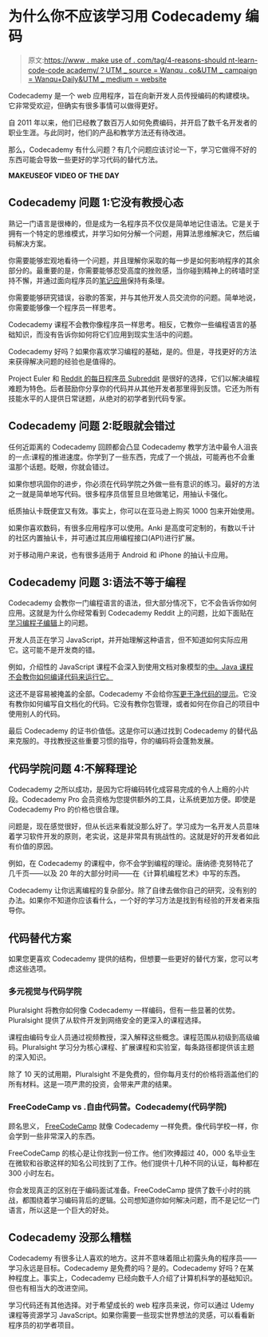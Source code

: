 # 为什么你不应该学习用 Codecademy 编码

> 原文:[https://www . make use of . com/tag/4-reasons-should nt-learn-code-code academy/？UTM _ source = Wanqu . co&UTM _ campaign = Wanqu+Daily&UTM _ medium = website](https://www.makeuseof.com/tag/4-reasons-shouldnt-learn-code-codeacademy/?utm_source=wanqu.co&utm_campaign=Wanqu+Daily&utm_medium=website)



Codecademy 是一个 web 应用程序，旨在向新开发人员传授编码的构建模块。它非常受欢迎，但确实有很多事情可以做得更好。

自 2011 年以来，他们已经教了数百万人如何免费编码，并开启了数千名开发者的职业生涯。与此同时，他们的产品和教学方法还有待改进。

那么，Codecademy 有什么问题？有几个问题应该讨论一下，学习它做得不好的东西可能会导致一些更好的学习代码的替代方法。

**MAKEUSEOF VIDEO OF THE DAY**

## Codecademy 问题 1:它没有教授心态

熟记一门语言是很棒的，但是成为一名程序员不仅仅是简单地记住语法。它是关于拥有一个特定的思维模式，并学习如何分解一个问题，用算法思维解决它，然后编码解决方案。

你需要能够宏观地看待一个问题，并且理解你采取的每一步是如何影响程序的其余部分的。最重要的是，你需要能够忍受高度的挫败感，当你碰到精神上的砖墙时坚持不懈，并通过面向程序员的[笔记应用](https://www.makeuseof.com/tag/best-note-taking-tools-programmers/)保持有条理。

你需要能够研究错误，谷歌的答案，并与其他开发人员交流你的问题。简单地说，你需要能够像一个程序员一样思考。

Codecademy 课程不会教你像程序员一样思考。相反，它教你一些编程语言的基础知识，而没有告诉你如何将它们应用到现实生活中的问题。

Codecademy 好吗？如果你喜欢学习编程的基础，是的。但是，寻找更好的方法来获得解决问题的经验也是值得的。

Project Euler 和 [Reddit 的每日程序员 Subreddit](https://www.reddit.com/r/dailyprogrammer/) 是很好的选择，它们以解决编程难题为特色。后者鼓励你分享你的代码并从其他开发者那里得到反馈。它还为所有技能水平的人提供日常谜题，从绝对的初学者到代码专家。

## Codecademy 问题 2:眨眼就会错过

任何近距离的 Codecademy 回顾都会凸显 Codecademy 教学方法中最令人沮丧的一点:课程的推进速度。你学到了一些东西，完成了一个挑战，可能再也不会重温那个话题。眨眼，你就会错过。

如果你想巩固你的进步，你必须在代码学院之外做一些有意识的练习。最好的方法之一就是简单地写代码。很多程序员信誓旦旦地做笔记，用抽认卡强化。

纸质抽认卡既便宜又有效。事实上，你可以在亚马逊上购买 1000 包来开始使用。

如果你喜欢数码，有很多应用程序可以使用。Anki 是高度可定制的，有数以千计的社区内置抽认卡，并可通过其应用编程接口(API)进行扩展。

对于移动用户来说，也有很多适用于 Android 和 iPhone 的抽认卡应用。

## Codecademy 问题 3:语法不等于编程

Codecademy 会教你一门编程语言的语法，但大部分情况下，它不会告诉你如何应用。这就是为什么你经常看到 Codecademy Reddit 上的问题，比如下面贴在[学习编程子编辑](https://www.reddit.com/r/learnprogramming/)上的问题。

开发人员正在学习 JavaScript，并开始理解这种语言，但不知道如何实际应用它。这可能不是开发商的错。

例如，介绍性的 JavaScript 课程不会深入到使用文档对象模型的[中。Java 课程不会教你如何编译代码来运行它。](https://www.makeuseof.com/what-is-the-dom/)

这还不是容易被掩盖的全部。Codecademy 不会给你[写更干净代码的提示](https://www.makeuseof.com/tag/10-tips-writing-cleaner-better-code/)。它没有教你如何编写自文档化的代码。它没有教你包管理，或者如何在你自己的项目中使用别人的代码。

最后 Codecademy 的证书价值低。这是你可以通过找到 Codecademy 的替代品来克服的。寻找教授这些重要习惯的指导，你的编码将会蓬勃发展。

## 代码学院问题 4:不解释理论

Codecademy 之所以成功，是因为它将编码转化成容易完成的令人上瘾的小片段。Codecademy Pro 会员资格为您提供额外的工具，让系统更加方便。即使是 Codecademy Pro 的价格也很合理。

问题是，现在感觉很好，但从长远来看就没那么好了。学习成为一名开发人员意味着学习软件开发的原则，老实说，这是非常具有挑战性的。这就是好的开发者如此有价值的原因。

例如，在 Codecademy 的课程中，你不会学到编程的理论。唐纳德·克努特花了几千页——以及 20 年的大部分时间——在《计算机编程艺术》中写的东西。

Codecademy 让你远离编程的复杂部分。除了自律去做你自己的研究，没有别的办法。如果你不知道你应该看什么，一个好的学习方法是找到有经验的开发者来指导你。

## 代码替代方案

如果您更喜欢 Codecademy 提供的结构，但想要一些更好的替代方案，您可以考虑这些选项。

### 多元视觉与代码学院

Pluralsight 将教你如何像 Codecademy 一样编码，但有一些显著的优势。Pluralsight 提供了从软件开发到网络安全的更深入的课程选择。

课程由编码专业人员通过视频教授，深入解释这些概念。课程范围从初级到高级编码。Pluralsight 学习分为核心课程、扩展课程和实验室，每条路径都提供该主题的深入知识。

除了 10 天的试用期，Pluralsight 不是免费的，但你每月支付的价格将涵盖他们的所有材料。这是一项严肃的投资，会带来严肃的结果。

### FreeCodeCamp vs .自由代码营。Codecademy(代码学院)

顾名思义， [FreeCodeCamp](https://www.freecodecamp.org/) 就像 Codecademy 一样免费。像代码学校一样，你会学到一些非常深入的东西。

FreeCodeCamp 的核心是让你找到一份工作。他们吹捧超过 40，000 名毕业生在微软和谷歌这样的知名公司找到了工作。他们提供十几种不同的认证，每种都在 300 小时左右。

你会发现真正的区别在于编码面试准备。FreeCodeCamp 提供了数千小时的挑战，都围绕着学习编码背后的逻辑。公司想知道你如何解决问题，而不是记忆一门语言，所以这是一个巨大的好处。

## Codecademy 没那么糟糕

Codecademy 有很多让人喜欢的地方。这并不意味着阻止初露头角的程序员——学习永远是目标。Codecademy 是免费的吗？是的。Codecademy 好吗？在某种程度上。事实上，Codecademy 已经向数千人介绍了计算机科学的基础知识。但也有相当大的改进空间。

学习代码还有其他选择。对于希望成长的 web 程序员来说，你可以通过 Udemy 课程等资源学习 JavaScript。如果你需要一些现实世界想法的灵感，可以看看新程序员的初学者项目。

